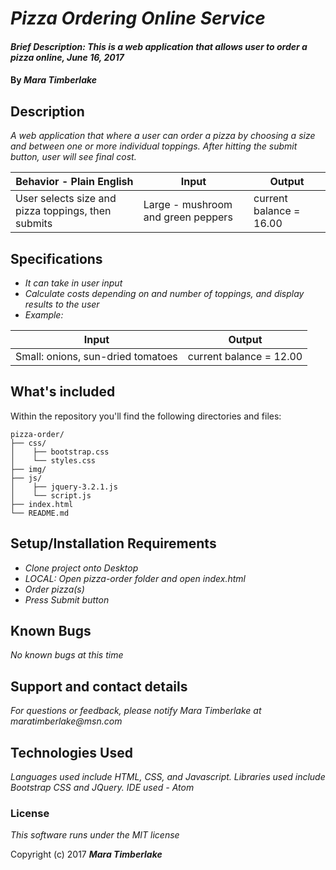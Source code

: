 # _Pizza Ordering Online Service_

#### _Brief Description: This is a web application that allows user to order a pizza online, June 16, 2017_

#### By _**Mara Timberlake**_

## Description
_A web application that where a user can order a pizza by choosing a size and between one or more individual toppings. After hitting the submit button, user will see final cost._

|Behavior - Plain English|Input|Output|
|---|---|---|
|User selects size and pizza toppings, then submits|Large - mushroom and green peppers|current balance = 16.00|

## Specifications

* _It can take in user input_
* _Calculate costs depending on and number of toppings, and display results to the user_
* _Example:_

|Input|Output|
|---|---|
|Small: onions, sun-dried tomatoes|current balance = 12.00|

## What's included
Within the repository you'll find the following directories and files:

```
pizza-order/
├── css/
│    ├── bootstrap.css
│    └── styles.css
├── img/
├── js/
│    ├── jquery-3.2.1.js
│    └── script.js
├── index.html
└── README.md
```

## Setup/Installation Requirements

* _Clone project onto Desktop_
* _LOCAL: Open pizza-order folder and open index.html_
* _Order pizza(s)_
* _Press Submit button_

## Known Bugs

_No known bugs at this time_

## Support and contact details

_For questions or feedback, please notify Mara Timberlake at maratimberlake@msn.com_

## Technologies Used

_Languages used include HTML, CSS, and Javascript. Libraries used include Bootstrap CSS and JQuery. IDE used - Atom_

### License

*This software runs under the MIT license*

Copyright (c) 2017 **_Mara Timberlake_**
